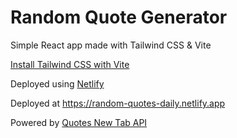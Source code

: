 # Random Quote Generator

Simple React app made with Tailwind CSS & Vite

[Install Tailwind CSS with Vite](https://tailwindcss.com/docs/guides/vite)

Deployed using [Netlify](https://www.netlify.com)

Deployed at https://random-quotes-daily.netlify.app

Powered by [Quotes New Tab API](https://quotesnewtab.com/api/docs)
